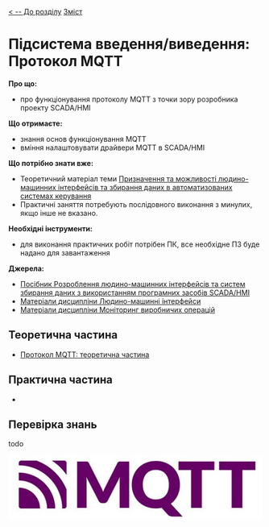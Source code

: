 [< -- До розділу](../README.md)         [Зміст](../../contents.md)

# Підсистема введення/виведення: Протокол MQTT

**Про що:**

- про функціонування протоколу MQTT з точки зору розробника проекту SCADA/HMI

**Що отримаєте:**

- знання основ функціонування MQTT
- вміння налаштовувати драйвери MQTT в SCADA/HMI

**Що потрібно знати вже:**

- Теоретичний матеріал теми [Призначення та можливості людино-машинних інтерфейсів та збирання даних в автоматизованих системах керування](../basic/README.md)
- Практичні заняття потребують послідовного виконання з минулих, якщо інше не вказано. 

**Необхідні інструменти:**

- для виконання практичних робіт потрібен ПК, все необхідне ПЗ буде надано для завантаження

**Джерела:** 

- [Посібник Розроблення людино-машинних інтерфейсів та систем збирання даних з використанням програмних засобів SCADA/HMI](https://pupenasan.github.io/hmibook/)
- [Матеріали дисципліни Людино-машинні інтерфейси](https://pupenasan.github.io/hmi)
- [Матеріали дисципліни Моніторинг виробничих операцій](https://pupenasan.github.io/monitorproduction)

## Теоретична частина

- [Протокол MQTT: теоретична частина](teor.md)

## Практична частина

- 

## Перевірка знань

todo

![mqtt-logo](media/mqtt-logo.jpg)